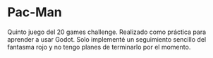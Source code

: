 # Pac-Man
Quinto juego del 20 games challenge. Realizado como práctica para aprender a usar Godot.
Solo implementé un seguimiento sencillo del fantasma rojo y no tengo planes de terminarlo por el momento.
